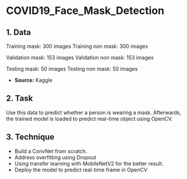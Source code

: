 # COVID19_Face_Mask_Detection

## 1. Data
Training mask: 300 images
Training non mask: 300 images

Validation mask: 153 images
Validation non mask: 153 images

Testing mask: 50 images
Testing non mask: 50 images
* **Source:** Kaggle

## 2. Task
Use this data to predict whether a person is wearing a mask. Afterwards, the trained model is loaded to predict real-time object using OpenCV.

## 3. Technique
* Build a ConvNet from scratch.
* Address overfitting using Dropout
* Using transfer learning with MobileNetV2 for the better result.
* Deploy the model to predict real-time frame in OpenCV
